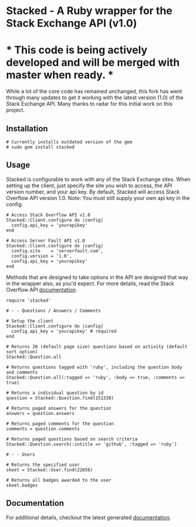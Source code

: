 # Stacked - A Ruby wrapper for the Stack Exchange API (v1.0)

# * This code is being actively developed and will be merged with master when ready. *

While a lot of the core code has remained unchanged, this fork has went through many updates to get it working with the latest version (1.0) of the Stack Exchange API. Many thanks to radar for this initial work on this project.

## Installation

    # Currently installs outdated version of the gem
    # sudo gem install stacked

## Usage

Stacked is configurable to work with any of the Stack Exchange sites. When setting up the client, just specify the site you wish to access, the API version number, and your api key. By default, Stacked will access Stack Overflow API version 1.0. Note: You must still supply your own api key in the config.

    # Access Stack Overflow API v1.0
    Stacked::Client.configure do |config|
      config.api_key = 'yourapikey'
    end
    
    # Access Server Fault API v1.0
    Stacked::Client.configure do |config|
      config.site    = 'serverfault.com',
      config.version = '1.0',
      config.api_key = 'yourapikey'
    end

Methods that are designed to take options in the API are designed that way in the wrapper also, as you'd expect. For more details, read the Stack Overflow API [documentation](http://api.stackoverflow.com/1.0/help).

    require 'stacked'
    
    # - - Questions / Answers / Comments
    
    # Setup the client
    Stacked::Client.configure do |config|
      config.api_key = 'yourapikey' # required
    end
    
    # Returns 30 (default page size) questions based on activity (default sort option)
    Stacked::Question.all
    
    # Returns questions tagged with 'ruby', including the question body and comments
    Stacked::Question.all(:tagged => 'ruby', :body => true, :comments => true)
    
    # Returns a individual question by id
    question = Stacked::Question.find(151338)
    
    # Returns paged answers for the question
    answers = question.answers
    
    # Returns paged comments for the question
    comments = question.comments
    
    # Returns paged questions based on search criteria
    Stacked::Question.search(:intitle => 'github', :tagged => 'ruby')
    
    # - - Users

    # Returns the specified user
    skeet = Stacked::User.find(22656)
    
    # Returns all badges awarded to the user
    skeet.badges
     
## Documentation

For additional details, checkout the latest generated [documentation](http://raid5.github.com/stacked).
